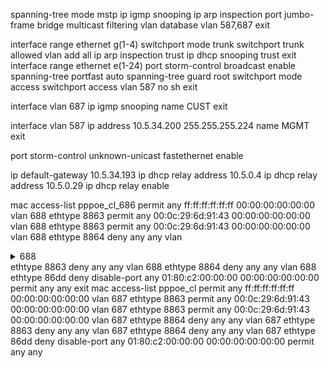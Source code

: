 spanning-tree mode mstp
ip igmp snooping
ip arp inspection 
port jumbo-frame
bridge multicast filtering
vlan database
vlan 587,687
exit





interface range ethernet g(1-4)
switchport mode trunk
switchport trunk allowed vlan add all
ip arp inspection trust
ip dhcp snooping trust 
exit
interface range ethernet e(1-24)
port storm-control broadcast enable
spanning-tree portfast auto
spanning-tree guard root
switchport mode access
switchport access vlan 587
no sh
exit

interface vlan 687
ip igmp snooping
name CUST
exit

interface vlan 587
ip address 10.5.34.200 255.255.255.224
name MGMT
exit

port storm-control unknown-unicast fastethernet enable

ip default-gateway 10.5.34.193
ip dhcp relay address 10.5.0.4
ip dhcp relay address 10.5.0.29
ip dhcp relay enable

mac access-list pppoe_cl_686
permit any ff:ff:ff:ff:ff:ff 00:00:00:00:00:00 vlan 688 ethtype 8863
permit any 00:0c:29:6d:91:43 00:00:00:00:00:00 vlan 688 ethtype 8863
permit any 00:0c:29:6d:91:43 00:00:00:00:00:00 vlan 688 ethtype 8864
deny any any vlan <details><summary>688</summary>

```
apt-get update && apt-get install -y haveged
```

```
systemctl enable --now haveged
```

```
apt-get install -y freeipa-server
```

```
ipa-server-install
```

```
kinit admin
```

```
for i in {1..30};do 
	echo "P@ssw0rd" | ipa user-add user$i --first=User --last=$i --password;
	ipa user-mod user$i --setattr=krbPasswordExpiration=20251225011529Z;
done
```

```
for i in {1..3}; do
	ipa group-add group$i;
done
```

```
for i in {1..10}; do
	ipa group-add-member group1 --users=user$i;
done
```


```
for i in {11..20}; do
	ipa group-add-member group2 --users=user$i;
done
```

```
for i in {21..30}; do
	ipa group-add-member group3 --users=user$i;
done
```

```
cp /etc/ipa/ca.crt /etc/pki/ca-trust/source/anchors/
```
```
update-ca-trust extract
```


```
apt-get update && apt-get install -y freeipa-client zip
```


```
ipa-client-install --mkhomedir
```

```
cp /etc/ipa/ca.crt /etc/pki/ca-trust/source/anchors/
```
```
update-ca-trust extract
```

</details>
ethtype 8863
deny any any vlan 688 ethtype 8864
deny any any vlan 688 ethtype 86dd
deny disable-port any 01:80:c2:00:00:00 00:00:00:00:00:00
permit any any
exit
mac access-list pppoe_cl
permit any ff:ff:ff:ff:ff:ff 00:00:00:00:00:00 vlan 687 ethtype 8863
permit any 00:0c:29:6d:91:43 00:00:00:00:00:00 vlan 687 ethtype 8863
permit any 00:0c:29:6d:91:43 00:00:00:00:00:00 vlan 687 ethtype 8864
deny any any vlan 687 ethtype 8863
deny any any vlan 687 ethtype 8864
deny any any vlan 687 ethtype 86dd
deny disable-port any 01:80:c2:00:00:00 00:00:00:00:00:00
permit any any



